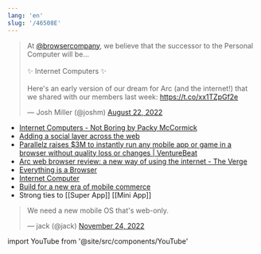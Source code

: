 ```yaml
---
lang: 'en'
slug: '/46508E'
---
```


<blockquote class="twitter-tweet"><p lang="en" dir="ltr">At <a href="https://twitter.com/browsercompany?ref_src=twsrc%5Etfw">@browsercompany</a>, we believe that the successor to the Personal Computer will be...<br/><br/> ✨ Internet Computers ✨<br/><br/>Here&#39;s an early version of our dream for Arc (and the internet!) that we shared with our members last week: <a href="https://t.co/xx1TZpGf2e">https://t.co/xx1TZpGf2e</a></p>&mdash; Josh Miller (@joshm) <a href="https://twitter.com/joshm/status/1561725450937704453?ref_src=twsrc%5Etfw">August 22, 2022</a></blockquote>

- [Internet Computers - Not Boring by Packy McCormick](https://www.notboring.co/p/internet-computers)
- [Adding a social layer across the web](https://www.charliegedeon.com/adding-a-social-layer-across-the-web/)
- [Parallelz raises $3M to instantly run any mobile app or game in a browser without quality loss or changes | VentureBeat](https://venturebeat.com/games/parallelz-raises-3m-to-instantly-run-any-mobile-app-or-game-in-a-browser-without-quality-loss-or-changes/)
- [Arc web browser review: a new way of using the internet - The Verge](https://www.theverge.com/23462235/arc-web-browser-review)
- [Everything is a Browser](https://matt-rickard.com/everything-is-a-browser)
- [Internet Computer](https://internetcomputer.org/)
- [Build for a new era of mobile commerce](https://shop.app/minis/)
- Strong ties to [[Super App]] [[Mini App]]

<blockquote class="twitter-tweet"><p lang="en" dir="ltr">We need a new mobile OS that's web-only.</p>&mdash; jack (@jack) <a href="https://twitter.com/jack/status/1595864501437583367?ref_src=twsrc%5Etfw">November 24, 2022</a></blockquote>

import YouTube from '@site/src/components/YouTube'

<YouTube id="v0160IirdL4"/>
